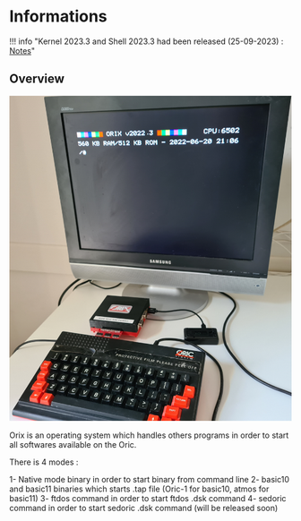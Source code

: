 # Informations

!!! info "Kernel 2023.3 and Shell 2023.3 had been released (25-09-2023) : [Notes](update/2023_3.md)"

## Overview

![Overview](./user_manual/img/twil_prez.jpg)

Orix is an operating system which handles others programs in order to start all softwares available on the Oric.

There is 4 modes :

1- Native mode binary in order to start binary from command line
2- basic10 and basic11 binaries which starts .tap file (Oric-1 for basic10, atmos for basic11)
3- ftdos command in order to start ftdos .dsk command
4- sedoric command in order to start sedoric .dsk command (will be released soon)
